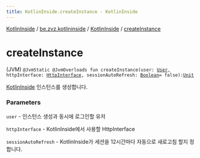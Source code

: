```yaml
---
title: KotlinInside.createInstance - KotlinInside
---
```


[KotlinInside](../../index.html) / [be.zvz.kotlininside](../index.html) / [KotlinInside](index.html) / [createInstance](./create-instance.html)

# createInstance

(JVM) `@JvmStatic @JvmOverloads fun createInstance(user: `[`User`](../../be.zvz.kotlininside.session.user/-user/index.html)`, httpInterface: `[`HttpInterface`](../../be.zvz.kotlininside.http/-http-interface/index.html)`, sessionAutoRefresh: `[`Boolean`](https://kotlinlang.org/api/latest/jvm/stdlib/kotlin/-boolean/index.html)` = false): `[`Unit`](https://kotlinlang.org/api/latest/jvm/stdlib/kotlin/-unit/index.html)

[KotlinInside](index.html) 인스턴스를 생성합니다.

### Parameters

`user` - 인스턴스 생성과 동시에 로그인할 유저

`httpInterface` - KotlinInside에서 사용할 HttpInterface

`sessionAutoRefresh` - KotlinInside가 세션을 12시간마다 자동으로 새로고침 할지 정합니다.